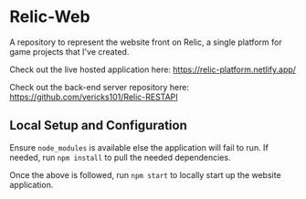 # Relic-Web
A repository to represent the website front on Relic, a single platform for game projects that I've created.

Check out the live hosted application here: https://relic-platform.netlify.app/

Check out the back-end server repository here: https://github.com/vericks101/Relic-RESTAPI

## Local Setup and Configuration
Ensure `node_modules` is available else the application will fail to run. If needed, run `npm install` to pull the needed dependencies.

Once the above is followed, run `npm start` to locally start up the website application.
